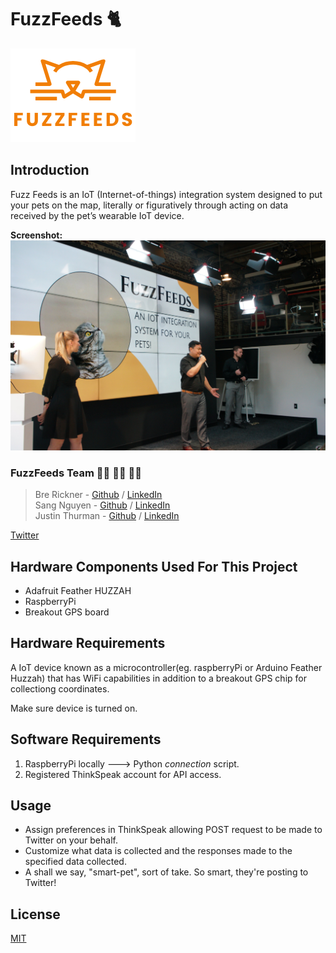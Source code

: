 # FuzzFeeds	:cat2:
![FuzzFeeds](orange_logo.png)

## Introduction
Fuzz Feeds is an IoT (Internet-of-things) integration system designed to put your pets on the map, literally or figuratively through acting on data received by the pet’s wearable IoT device.

**Screenshot:**  
![screenshot](present.png)


### FuzzFeeds Team :woman_technologist: :man_technologist: :man_technologist:
> Bre Rickner - [Github](https://github.com/brerickner) / [LinkedIn](https://www.linkedin.com/in/brerickner)  
Sang Nguyen - [Github](https://github.com/sang-nguy0920) / [LinkedIn](https://www.linkedin.com/in/sang-n-8666631a9)  
Justin Thurman - [Github](https://github.com/Justin4587) / [LinkedIn](https://www.linkedin.com/in/justin-thurman-293942123/)

[Twitter](https://twitter.com/kiddy_rick)  

## Hardware Components Used For This Project
*  Adafruit Feather HUZZAH
*  RaspberryPi
*  Breakout GPS board

## Hardware Requirements
A IoT device known as a microcontroller(eg. raspberryPi or Arduino Feather Huzzah) that has WiFi capabilities in addition to a breakout GPS chip for collectiong coordinates.

Make sure device is turned on.


## Software Requirements
1.  RaspberryPi locally ---> Python <i>connection</i> script.
2.  Registered ThinkSpeak account for API access.


## Usage
*  Assign preferences in ThinkSpeak allowing POST request to be made to Twitter on your behalf.
*  Customize what data is collected and the responses made to the specified data collected.
*  A shall we say, "smart-pet", sort of take. So smart, they're posting to Twitter!


## License
[MIT](https://choosealicense.com/licenses/mit/)
